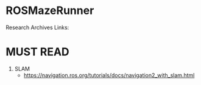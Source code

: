 # ROSMazeRunner


Research Archives Links:

# MUST READ
1. SLAM
   - https://navigation.ros.org/tutorials/docs/navigation2_with_slam.html
